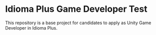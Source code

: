 # Idioma Plus Game Developer Test
This repository is a base project for candidates to apply as Unity Game Developer in Idioma Plus.
